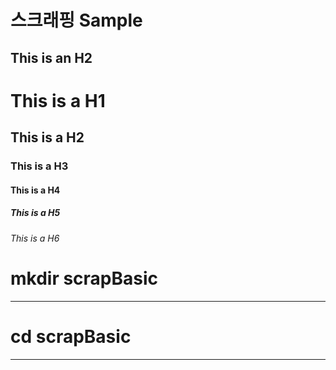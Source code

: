 스크래핑 Sample
================

This is an H2
-------------

# This is a H1
## This is a H2
### This is a H3
#### This is a H4
##### This is a H5
###### This is a H6

# mkdir scrapBasic
-------------------
# cd scrapBasic
------------------
